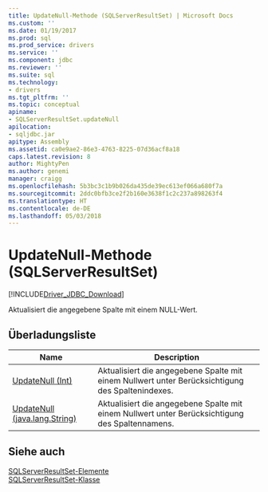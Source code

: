 ```yaml
---
title: UpdateNull-Methode (SQLServerResultSet) | Microsoft Docs
ms.custom: ''
ms.date: 01/19/2017
ms.prod: sql
ms.prod_service: drivers
ms.service: ''
ms.component: jdbc
ms.reviewer: ''
ms.suite: sql
ms.technology:
- drivers
ms.tgt_pltfrm: ''
ms.topic: conceptual
apiname:
- SQLServerResultSet.updateNull
apilocation:
- sqljdbc.jar
apitype: Assembly
ms.assetid: ca0e9ae2-86e3-4763-8225-07d36acf8a18
caps.latest.revision: 8
author: MightyPen
ms.author: genemi
manager: craigg
ms.openlocfilehash: 5b3bc3c1b9b026da435de39ec613ef066a680f7a
ms.sourcegitcommit: 2ddc0bfb3ce2f2b160e3638f1c2c237a898263f4
ms.translationtype: HT
ms.contentlocale: de-DE
ms.lasthandoff: 05/03/2018
---
```

# <a name="updatenull-method-sqlserverresultset"></a>UpdateNull-Methode (SQLServerResultSet)
[!INCLUDE[Driver_JDBC_Download](../../../includes/driver_jdbc_download.md)]

  Aktualisiert die angegebene Spalte mit einem NULL-Wert.  
  
## <a name="overload-list"></a>Überladungsliste  
  
|Name|Description|  
|----------|-----------------|  
|[UpdateNull (Int)](../../../connect/jdbc/reference/updatenull-method-int.md)|Aktualisiert die angegebene Spalte mit einem Nullwert unter Berücksichtigung des Spaltenindexes.|  
|[UpdateNull (java.lang.String)](../../../connect/jdbc/reference/updatenull-method-java-lang-string.md)|Aktualisiert die angegebene Spalte mit einem Nullwert unter Berücksichtigung des Spaltennamens.|  
  
## <a name="see-also"></a>Siehe auch  
 [SQLServerResultSet-Elemente](../../../connect/jdbc/reference/sqlserverresultset-members.md)   
 [SQLServerResultSet-Klasse](../../../connect/jdbc/reference/sqlserverresultset-class.md)  
  
  

